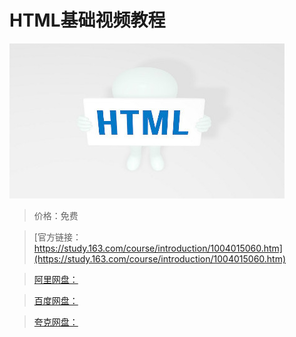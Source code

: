 # HTML基础视频教程

![img](../../../assets/study163/free/CA130400D2D60218BEC849246527ECBF.jpg)

> 价格：免费

> [官方链接：https://study.163.com/course/introduction/1004015060.htm](https://study.163.com/course/introduction/1004015060.htm)

> [阿里网盘：]()

> [百度网盘：]()

> [夸克网盘：]()
